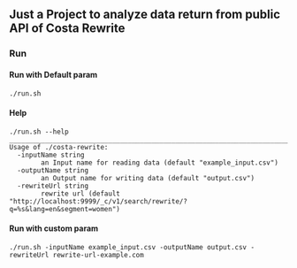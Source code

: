 ## Just a Project to analyze data return from public API of Costa Rewrite

### Run

#### Run with Default param
```
./run.sh 
```

#### Help
```
./run.sh --help
_______________________________________________________________________
Usage of ./costa-rewrite:
  -inputName string
    	an Input name for reading data (default "example_input.csv")
  -outputName string
    	an Output name for writing data (default "output.csv")
  -rewriteUrl string
    	rewrite url (default "http://localhost:9999/_c/v1/search/rewrite/?q=%s&lang=en&segment=women")
```

#### Run with custom param 
```
./run.sh -inputName example_input.csv -outputName output.csv -rewriteUrl rewrite-url-example.com
```